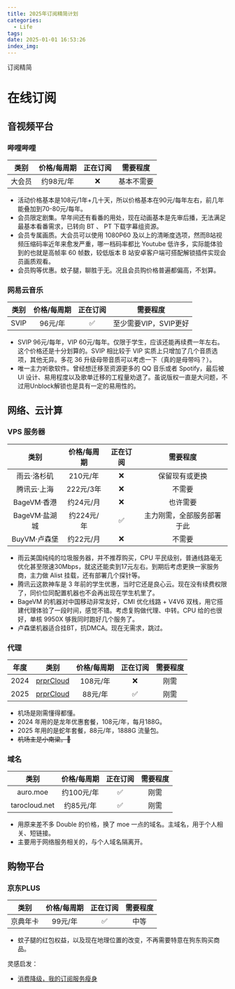 ```yaml
---
title: 2025年订阅精简计划
categories:
  - Life
tags:
date: 2025-01-01 16:53:26
index_img:
---
```


订阅精简

<!-- MORE -->

# 在线订阅

## 音视频平台

### 哔哩哔哩

| 类别 | 价格/每周期 | 正在订阅 | 需要程度 |
| :-: | :-: | :-: | :-: |
| 大会员 | 约98元/年 | ❌ | 基本不需要 |
- 活动价格基本是108元/1年+几十天，所以价格基本在90元/每年左右，前几年能叠加到70-80元/每年。
- 会员限定剧集。早年间还有看番的用处，现在动画基本是先审后播，无法满足最基本看番需求，已转向 BT 、 PT 下载字幕组资源。
- 会员专属画质。大会员可以使用 1080P60 及以上的清晰度选项，然而B站视频压缩码率近年来愈发严重，哪一档码率都比 Youtube 低许多，实际能体验到的也就是高帧率 60 帧数，较低版本 B 站安卓客户端可搭配解锁插件实现会员画质观看。
- 会员购等优惠。蚊子腿，聊胜于无。况且会员购价格普遍都偏高，不划算。

### 网易云音乐

| 类别 | 价格/每周期 | 正在订阅 | 需要程度 |
| :-: | :-: | :-: | :-: |
| SVIP | 96元/年 | ✅ | 至少需要VIP，SVIP更好 |
- SVIP 96元/每年，VIP 60元/每年。仅限于学生，应该还能再续费一年左右。这个价格还是十分划算的。SVIP 相比较于 VIP 实质上只增加了几个音质选项，其他无异。多花 36 升级母带音质可以考虑一下（真的是母带吗？）。
- 唯一主力听歌软件。曾经想迁移至资源更多的 QQ 音乐或者 Spotify，最后被 UI 设计、易用程度以及歌单迁移的工程量劝退了。虽说版权一直是大问题，不过用Unblock解锁也是具有一定的易用性的。

## 网络、云计算

### VPS 服务器

| 类别 | 价格/每周期 | 正在订阅 | 需要程度 |
| :-: | :-: | :-: | :-: |
| 雨云·洛杉矶 | 210元/年 | ❌ | 保留现有或更换 |
| 腾讯云·上海 | 222元/3年 | ❌ | 不需要 |
| BageVM·香港 | 约24元/月 | ❌ | 也许需要 |
| BageVM·盐湖城| 约224元/年 | ✅ | 主力刚需，全部服务部署于此 |
| BuyVM·卢森堡 | 约22元/月 | ❌ | 不需要 |
- 雨云美国纯纯的垃圾服务器，并不推荐购买，CPU 平民级别，普通线路毫无优化甚至限速30Mbps，就这还能卖到17元左右。到期后考虑更换一家服务商，主力做 Alist 挂载，还有部署几个探针等。
- 腾讯云这款神车是 3 年前的学生优惠，当时它还是良心云。现在没有续费权限了，同价位同配置机器也不会再出现在学生机里了。
- BageVM 的机器对中国移动非常友好，CMI 优化线路 + V4V6 双栈，用它搭建代理体验了一段时间，感觉不错。考虑复购做代理、中转。CPU 给的也很好，单核 9950X 够我同时跑好几个服务了。
- 卢森堡机器适合挂BT，抗DMCA。现在无需求，跳过。

### 代理

| 年度 | 类别 | 价格/每周期 | 正在订阅 | 需要程度 |
| :-: | :-: | :-: | :-: | :-: |
| 2024 | [prprCloud](https://prpr.96110.cn.com/aff.php?aff=2227) | 108元/年 | ❌ | 刚需 |
| 2025 | [prprCloud](https://prpr.96110.cn.com/aff.php?aff=2227) | 88元/年 | ✅ | 刚需 |

- 机场是刚需懂得都懂。
- 2024 年用的是龙年优惠套餐，108元/年，每月188G。
- 2025 年用的是蛇年套餐，88元/年，1888G 流量包。
- ~~机场主是小南梁。🥰~~

### 域名

| 类别 | 价格/每周期 | 正在订阅 | 需要程度 |
| :-: | :-: | :-: | :-: |
| auro.moe | 约100元/年 | :white_check_mark: | 刚需 |
| tarocloud.net | 约85元/年 | :white_check_mark: | 刚需 |

- 用原来差不多 Double 的价格，换了 moe 一点的域名。主域名，用于个人相关、短链接。
- 主要用于网络服务相关的，与个人域名隔离开。

## 购物平台 

### 京东PLUS

| 类别 | 价格/每周期 | 正在订阅 | 需要程度 |
| :-: | :-: | :-: | :-: |
| 京典年卡 | 99元/年 | ✅ | 中等 |

- 蚊子腿的红包权益，以及现在地理位置的改变，不再需要特意在狗东购买商品。

灵感启发：
- [消费降级，我的订阅服务瘦身](https://www.skywalkerai.com/posts/my-subscription-services/)

